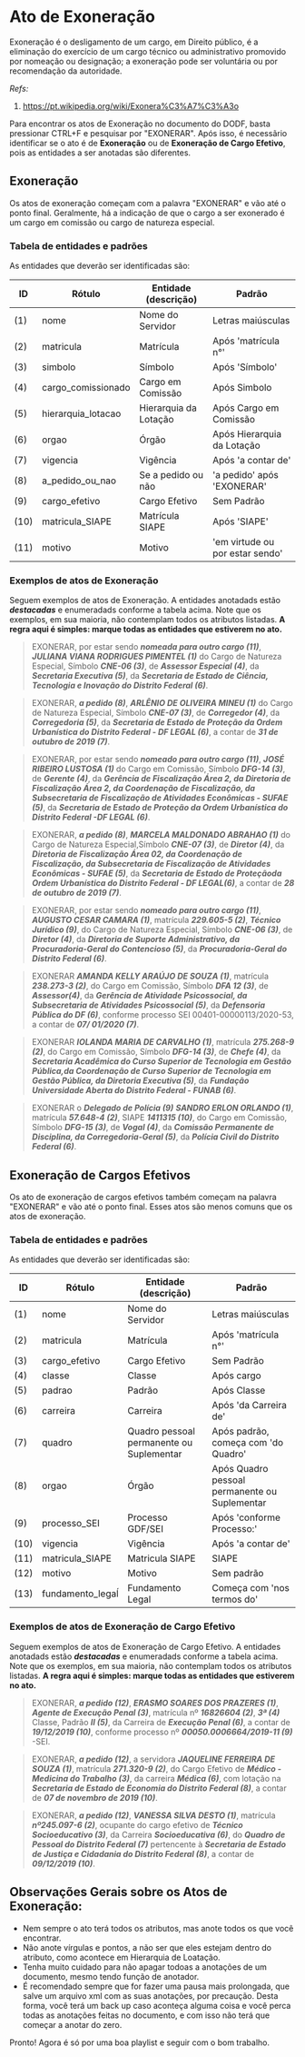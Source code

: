 # Ato de Exoneração

Exoneração é o desligamento de um cargo, em Direito público, é a eliminação do exercício de um cargo técnico ou administrativo promovido por nomeação ou designação; a exoneração pode ser voluntária ou por recomendação da autoridade.

_Refs:_
1. <a href="https://pt.wikipedia.org/wiki/Exonera%C3%A7%C3%A3o">https://pt.wikipedia.org/wiki/Exonera%C3%A7%C3%A3o</a>

Para encontrar os atos de Exoneração no documento do DODF, basta pressionar CTRL+F e pesquisar por "EXONERAR". Após isso, é necessãrio identificar se o ato é de **Exoneração** ou de **Exoneração de Cargo Efetivo**, pois as entidades a ser anotadas são diferentes.

## Exoneração

Os atos de exoneração começam com a palavra "EXONERAR" e vão até o ponto final. Geralmente, há a indicação de que o cargo a ser exonerado é um cargo em comissão ou cargo de natureza especial.

### Tabela de entidades e padrões

As entidades que deverão ser identificadas são:

ID | Rótulo | Entidade (descrição)  | Padrão  
------- | ------- | ------- | -------
(1)| nome | Nome do Servidor | Letras maiúsculas
(2) | matricula | Matrícula |	Após 'matrícula n°'
(3) | simbolo | Símbolo |	Após 'Símbolo'
(4) | cargo_comissionado | Cargo em Comissão |	Após Simbolo
(5) | hierarquia_lotacao | Hierarquia da Lotação |	Após Cargo em Comissão
(6) | orgao | Órgão |	Após Hierarquia da Lotação
(7) | vigencia | Vigência |	Após 'a contar de'
(8) | a_pedido_ou_nao | Se a pedido ou não | 'a pedido' após 'EXONERAR'
(9) | cargo_efetivo | Cargo Efetivo |	Sem Padrão
(10)| matricula_SIAPE | Matrícula SIAPE |	Após 'SIAPE'
(11)| motivo | Motivo |	'em virtude ou por estar sendo'

### Exemplos de atos de Exoneração

Seguem exemplos de atos de Exoneração. A entidades anotadads estão ***destacadas*** e enumeradads conforme a tabela acima. Note que os exemplos, em sua maioria, não contemplam todos os atributos listadas. **A regra aqui é simples: marque todas as entidades que estiverem no ato.**

> EXONERAR, por estar sendo ***nomeada para outro cargo (11)***,  ***JULIANA  VIANA  RODRIGUES  PIMENTEL (1)*** do  Cargo de  Natureza  Especial,  Símbolo  ***CNE-06 (3)***,  de  ***Assessor  Especial (4)***,  da ***Secretaria  Executiva (5)***,  da ***Secretaria  de  Estado  de  Ciência, Tecnologia  e  Inovação  do  Distrito  Federal (6)***.

> EXONERAR,  ***a  pedido (8)***,  ***ARLÊNIO  DE  OLIVEIRA  MINEU (1)***  do  Cargo de  Natureza  Especial,  Símbolo ***CNE-07 (3)***,  de  ***Corregedor (4)***, da ***Corregedoria (5)***,  da  ***Secretaria  de  Estado  de  Proteção  da  Ordem  Urbanística  do Distrito  Federal  -  DF  LEGAL (6)***,  a  contar  de  ***31  de  outubro  de  2019 (7)***.

> EXONERAR,  por  estar  sendo  ***nomeado  para  outro  cargo (11)***,  ***JOSÉ  RIBEIRO  LUSTOSA (1)***  do  Cargo  em Comissão,   Símbolo   ***DFG-14 (3)***, de   ***Gerente (4)***, da ***Gerência   de   Fiscalização   Área   2,   da   Diretoria   de Fiscalização  Área  2,  da  Coordenação  de  Fiscalização,  da  Subsecretaria  de  Fiscalização  de  Atividades Econômicas  -  SUFAE (5)***,  da  ***Secretaria  de  Estado  de  Proteção  da  Ordem  Urbanística  do  Distrito  Federal  -DF  LEGAL (6)***.

> EXONERAR,   ***a   pedido (8)***,   ***MARCELA   MALDONADO   ABRAHAO (1)***   do   Cargo   de   Natureza   Especial,Símbolo  ***CNE-07 (3)***,  de  ***Diretor (4)***,  da  ***Diretoria  de  Fiscalização  Área  02,  da  Coordenação  de  Fiscalização,  da Subsecretaria  de  Fiscalização  de  Atividades  Econômicas  -  SUFAE (5)***,  da  ***Secretaria  de  Estado  de  Proteçãoda  Ordem  Urbanística  do  Distrito  Federal  -  DF  LEGAL(6)***,  a  contar  de  ***28  de  outubro  de  2019 (7)***.

> EXONERAR,  por  estar  sendo  ***nomeado  para  outro  cargo (11)***,  ***AUGUSTO  CESAR  CAMARA (1)***,  matrícula ***229.605-5 (2)***,   ***Técnico   Jurídico (9)***,   do   Cargo   de   Natureza   Especial,   Símbolo   ***CNE-06 (3)***,   de   ***Diretor (4)***,   da ***Diretoria  de  Suporte  Administrativo,  da  Procuradoria-Geral  do  Contencioso (5)***,  da  ***Procuradoria-Geral  do Distrito  Federal (6)***.

> EXONERAR  ***AMANDA  KELLY  ARAÚJO  DE  SOUZA (1)***,  matrícula  ***238.273-3 (2)***,  do  Cargo  em  Comissão, Símbolo  ***DFA  12 (3)***,  de  ***Assessor(4)***,  da  ***Gerência  de  Atividade  Psicossocial,  da  Subsecretaria  de  Atividades Psicossocial (5)***,  da  ***Defensoria  Pública  do  DF (6)***, conforme  processo  SEI  00401-00000113/2020-53,  a  contar  de ***07/ 01/2020 (7)***.

> EXONERAR   ***IOLANDA   MARIA   DE   CARVALHO (1)***,   matrícula   ***275.268-9 (2)***,   do   Cargo   em   Comissão, Símbolo ***DFG-14 (3)***, de ***Chefe (4)***, da ***Secretaria Acadêmica do Curso Superior de Tecnologia em Gestão Pública,da Coordenação de Curso Superior de Tecnologia em Gestão Pública, da Diretoria Executiva (5)***, da ***Fundação Universidade  Aberta  do  Distrito  Federal  -  FUNAB (6)***.

> EXONERAR o ***Delegado de Polícia (9)*** ***SANDRO ERLON ORLANDO (1)***, matrícula ***57.648-4 (2)***, SIAPE ***1411315 (10)***, do Cargo em Comissão, Símbolo ***DFG-15 (3)***, de ***Vogal (4)***, da ***Comissão Permanente de Disciplina, da Corregedoria-Geral (5)***, da ***Polícia Civil do Distrito Federal (6)***.


## Exoneração de Cargos Efetivos

Os ato de exoneração de cargos efetivos também começam na palavra "EXONERAR" e vão até  o ponto final. Esses atos são menos comuns que os atos de exoneração.

### Tabela de entidades e padrões

As entidades que deverão ser identificadas são:

ID | Rótulo | Entidade (descrição)  | Padrão  
------- | ------- | ------- | -------
(1) | nome | Nome do Servidor | Letras maiúsculas
(2) | matricula | Matrícula |	Após 'matrícula n°'
(3) | cargo_efetivo | Cargo Efetivo |	Sem Padrão
(4) | classe | Classe | Após cargo
(5) | padrao | Padrão | Após Classe
(6) | carreira | Carreira | Após 'da Carreira de'
(7) | quadro | Quadro pessoal permanente ou Suplementar |	Após padrão, começa com 'do Quadro'
(8) | orgao | Órgão | Após Quadro pessoal permanente ou Suplementar
(9) | processo_SEI | Processo GDF/SEI | Após 'conforme Processo:'
(10)| vigencia | Vigência |	Após 'a contar de'
(11)| matricula_SIAPE | Matricula SIAPE | SIAPE
(12)| motivo | Motivo | Sem padrão
(13)| fundamento_legaĺ | Fundamento Legal |	Começa com 'nos termos do'

### Exemplos de atos de Exoneração de Cargo Efetivo

Seguem exemplos de atos de Exoneração de Cargo Efetivo. A entidades anotadads estão ***destacadas*** e enumeradads conforme a tabela acima. Note que os exemplos, em sua maioria, não contemplam todos os atributos listadas. **A regra aqui é simples: marque todas as entidades que estiverem no ato.**

> EXONERAR,  ***a  pedido (12)***,  ***ERASMO SOARES  DOS  PRAZERES (1)***,  ***Agente  de  Execução  Penal (3)***,  matrícula  nº  ***16826604 (2)***,  ***3ª (4)***  Classe,  Padrão  ***II (5)***,  da Carreira  de  ***Execução  Penal (6)***,  a  contar  de  ***19/12/2019 (10)***,  conforme  processo  nº  ***00050.0006664/2019-11 (9)***  -SEI.

> EXONERAR,  ***a  pedido (12)***,  a  servidora  ***JAQUELINE  FERREIRA  DE  SOUZA (1)***,  matrícula  ***271.320-9 (2)***,  do Cargo  Efetivo  de  ***Médico  -  Medicina  do  Trabalho (3)***,  da  carreira  ***Médica (6)***,  com  lotação  na  ***Secretaria  de Estado  de  Economia  do  Distrito  Federal (8)***,  a  contar  de  ***07  de  novembro  de  2019 (10)***.

> EXONERAR,  ***a  pedido (12)***,  ***VANESSA  SILVA  DESTO (1)***,  matrícula  ***nº245.097-6 (2)***,  ocupante  do  cargo  efetivo  de  ***Técnico  Socioeducativo (3)***,  da  Carreira  ***Socioeducativa (6)***,  do ***Quadro  de  Pessoal  do  Distrito  Federal (7)***  pertencente  à  ***Secretaria  de  Estado  de  Justiça  e  Cidadania  do Distrito  Federal (8)***,  a  contar  de  ***09/12/2019 (10)***.


## Observações Gerais sobre os Atos de Exoneração:

* Nem sempre o ato terá todos os atributos, mas anote todos os que você encontrar.  
* Não anote vírgulas e pontos, a não ser que eles estejam dentro do atributo, como acontece em Hierarquia de Loatação.  
* Tenha muito cuidado para não apagar todoas a anotações de um documento, mesmo tendo função de anotador.
* É recomendado sempre que for fazer uma pausa mais prolongada, que salve um arquivo xml com as suas anotações, por precaução. Desta forma, você terá um back up caso aconteça alguma coisa e você perca todas as anotações feitas no documento, e com isso não terá que começar a anotar do zero.


Pronto! Agora é só por uma boa playlist e seguir com o bom trabalho.
